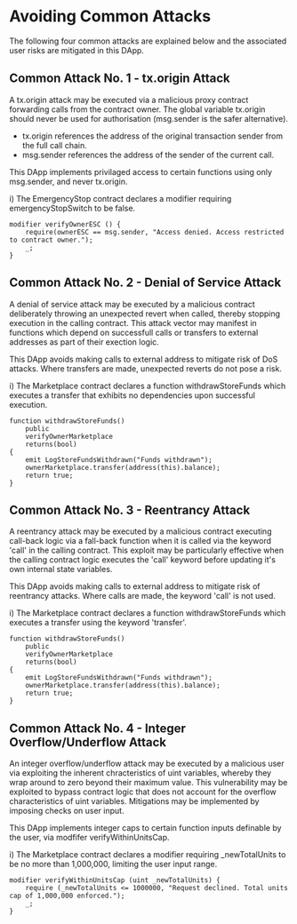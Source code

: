 # Avoiding Common Attacks

The following four common attacks are explained below and the associated user risks are mitigated in this DApp.

## Common Attack No. 1 - tx.origin Attack

A tx.origin attack may be executed via a malicious proxy contract forwarding calls from the contract owner. 
The global variable tx.origin should never be used for authorisation (msg.sender is the safer alternative).

* tx.origin references the address of the original transaction sender from the full call chain.
* msg.sender references the address of the sender of the current call.

This DApp implements privilaged access to certain functions using only msg.sender, and never tx.origin.

i)	The EmergencyStop contract declares a modifier requiring emergencyStopSwitch to be false.

    modifier verifyOwnerESC () {
        require(ownerESC == msg.sender, "Access denied. Access restricted to contract owner.");
        _;
    }

## Common Attack No. 2 - Denial of Service Attack

A denial of service attack may be executed by a malicious contract deliberately throwing an unexpected revert when called, thereby stopping execution in the calling contract.
This attack vector may manifest in functions which depend on successfull calls or transfers to external addresses as part of their exection logic.

This DApp avoids making calls to external address to mitigate risk of DoS attacks. Where transfers are made, unexpected reverts do not pose a risk.

i)	The Marketplace contract declares a function withdrawStoreFunds which executes a transfer that exhibits no dependencies upon successful execution.

    function withdrawStoreFunds()
        public
        verifyOwnerMarketplace
        returns(bool)
    {
        emit LogStoreFundsWithdrawn("Funds withdrawn");
        ownerMarketplace.transfer(address(this).balance);
        return true;
    }

## Common Attack No. 3 - Reentrancy Attack

A reentrancy attack may be executed by a malicious contract executing call-back logic via a fall-back function when it is called via the keyword 'call' in the calling contract.
This exploit may be particularly effective when the calling contract logic executes the 'call' keyword before updating it's own internal state variables.

This DApp avoids making calls to external address to mitigate risk of reentrancy attacks. Where calls are made, the keyword 'call' is not used.

i)	The Marketplace contract declares a function withdrawStoreFunds which executes a transfer using the keyword 'transfer'.

    function withdrawStoreFunds()
        public
        verifyOwnerMarketplace
        returns(bool)
    {
        emit LogStoreFundsWithdrawn("Funds withdrawn");
        ownerMarketplace.transfer(address(this).balance);
        return true;
    }

## Common Attack No. 4 - Integer Overflow/Underflow Attack

An integer overflow/underflow attack may be executed by a malicious user via exploiting the inherent chracteristics of uint variables, whereby they wrap around to zero beyond their maximum value.
This vulnerability may be exploited to bypass contract logic that does not account for the overflow characteristics of uint variables. Mitigations may be implemented by imposing checks on user input. 

This DApp implements integer caps to certain function inputs definable by the user, via modfifer verifyWithinUnitsCap.

i)	The Marketplace contract declares a modifier requiring _newTotalUnits to be no more than 1,000,000, limiting the user input range.

    modifier verifyWithinUnitsCap (uint _newTotalUnits) {
        require (_newTotalUnits <= 1000000, "Request declined. Total units cap of 1,000,000 enforced.");
        _;
    }	
